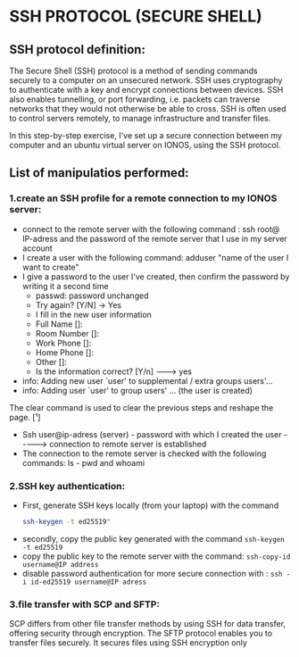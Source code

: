 # SSH PROTOCOL (SECURE SHELL)

## SSH protocol definition:

The Secure Shell (SSH) protocol is a method of sending commands securely to a computer on an unsecured network. SSH uses cryptography to authenticate with a key and encrypt connections between devices. SSH also enables tunnelling, or port forwarding, i.e. packets can traverse networks that they would not otherwise be able to cross. SSH is often used to control servers remotely, to manage infrastructure and transfer files.

In this step-by-step exercise, I've set up a secure connection between my computer and an ubuntu virtual server on IONOS, using the SSH protocol. 

## List of manipulatios performed:
### 1.create an SSH profile for a remote connection to my IONOS server: 
- connect to the remote server with the following command : ssh root@ IP-adress and the password of the remote server that I use in my server account
- I create a user with the following command: adduser "name of the user I want to create" 
- I give a password to the user I've created, then confirm the password by writing it a second time
  - passwd: password unchanged
  - Try again? [Y/N] -> Yes
  - I fill in the new user information
  -  Full Name []: 
  -  Room Number []: 
  -  Work Phone []: 
  -  Home Phone []: 
  -  Other []:
  -  Is the information correct? [Y/n] ---> yes
- info: Adding new user `user' to supplemental / extra groups users'...
- info: Adding user `user' to group users' ... (the user is created)

The clear command is used to clear the previous steps and reshape the page. [¹]
- Ssh user@ip-adress (server) - password with which I created the user -----> connection to remote server is established
- The connection to the remote server is checked with the following commands: ls - pwd and whoami

### 2.SSH key authentication: 
- First, generate SSH keys locally (from your laptop) with the command
   ```bash
  ssh-keygen -t ed25519"

- secondly, copy the public key generated with the command `ssh-keygen -t ed25519`
- copy the public key to the remote server with the command: `ssh-copy-id username@IP address`
- disable password authentication for more secure connection with : `ssh -i id-ed25519 username@IP adress`

### 3.file transfer with SCP and SFTP:
SCP differs from other file transfer methods by using SSH for data transfer, offering security through encryption. The SFTP protocol enables you to transfer files securely. It secures files using SSH encryption only
 



